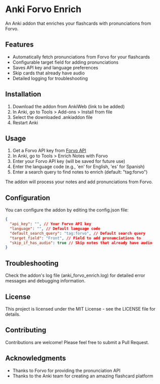 # Anki Forvo Enrich

An Anki addon that enriches your flashcards with pronunciations from Forvo.

## Features

- Automatically fetch pronunciations from Forvo for your flashcards
- Configurable target field for adding pronunciations
- Saves API key and language preferences
- Skip cards that already have audio
- Detailed logging for troubleshooting

## Installation

1. Download the addon from AnkiWeb (link to be added)
2. In Anki, go to Tools > Add-ons > Install from file
3. Select the downloaded .ankiaddon file
4. Restart Anki

## Usage

1. Get a Forvo API key from [Forvo API](https://api.forvo.com/)
2. In Anki, go to Tools > Enrich Notes with Forvo
3. Enter your Forvo API key (will be saved for future use)
4. Enter the language code (e.g., 'en' for English, 'es' for Spanish)
5. Enter a search query to find notes to enrich (default: "tag:forvo")

The addon will process your notes and add pronunciations from Forvo.

## Configuration

You can configure the addon by editing the config.json file:

```json
{
  "api_key": "", // Your Forvo API key
  "language": "", // Default language code
  "default_search_query": "tag:forvo", // Default search query
  "target_field": "Front", // Field to add pronunciations to
  "skip_if_has_audio": true // Skip notes that already have audio
}
```

## Troubleshooting

Check the addon's log file (anki_forvo_enrich.log) for detailed error messages and debugging information.

## License

This project is licensed under the MIT License - see the LICENSE file for details.

## Contributing

Contributions are welcome! Please feel free to submit a Pull Request.

## Acknowledgments

- Thanks to Forvo for providing the pronunciation API
- Thanks to the Anki team for creating an amazing flashcard platform

